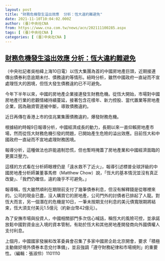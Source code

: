 ```yaml
---
layout: post
title: "財務危機發生溢出效應  分析：恆大違約難避免"
date: 2021-11-10T10:04:02.000Z
author: (臺)中央社CNA
from: https://www.cna.com.tw/news/acn/202111100285.aspx
tags: [ (臺)中央社CNA ]
categories: [ (臺)中央社CNA ]
---
```

<!--1636538642000-->
[財務危機發生溢出效應  分析：恆大違約難避免](https://www.cna.com.tw/news/acn/202111100285.aspx)
------

<div>
<div></div><div><p>（中央社記者吳柏緯上海10日電）以恆大集團為首的中國房地產巨頭，近期接連傳出債券利息逾期未付、債務違約等情形。紐時分析，雖然中國政府一直祕而不宣處理恆大的困境，但恆大發生債務違約已不可避免。</p><p>今年下半年以來，中國的房地產企業接連發生財務危機。從恆大開始，市場對中國房地產行業的悲觀情緒持續蔓延，接著包含花樣年、新力控股、當代置業等房地產企業，因為融資管道被中斷，導致債務違約。</p><p>近日再傳在香港上市的佳兆業集團債務違約，爆發財務危機。</p><p>根據紐約時報9日報導分析，中國經濟成長的動力，長期以來一直仰賴房地產市場，然而從恆大財務危機引發的問題，已開始產生危險的溢出效應。目前恆大和中國政府一直祕而不宣地處理財務困境。</p><p>報導分析，這種做法也許能遏制恐慌，但也暫時掩蓋了房地產業和中國經濟面臨的更廣泛壓力。</p><p>這樣的方式看在分析師眼裡仍是「遠水救不了近火」，報導引述標普全球評級的中國房地產分析師兼董事馬修（Matthew Chow）說，「恆大的基本情況並沒有真正改變」、「我們仍確信，違約幾乎不可避免。」</p><p>報導稱，恆大雖然順利在期限前支付了幾筆債券利息，但沒有解釋錢是從哪裡來的。公司的現金已盡，沒人購買它的房地產，公司門外的討債者已排起了人龍。對恆大而言，另一個潛在的危機是10日，一筆未按期支付利息的美元債寬限期將結束，恆大須支付美元1.5億元（約新台幣42億元）。</p><p>為了安撫市場與投資人，中國相關部門多次信心喊話，稱恆大的風險可控，並承諾放鬆中國對資金出入境的資本管制，有助於恆大和其他房地產開發商向外國債權人支付利息。</p><p>上個月，中國國家發展和改革委員會召集了多家中國房企赴北京開會，要求「積極主動做好境外債券本息兌付準備」，並且強調「遵守財務紀律和市場規則」的重要性。（編輯：張淑伶）1101110</p></div>
</div>
